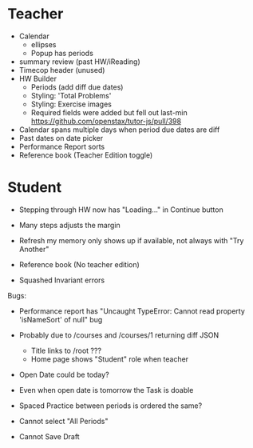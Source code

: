 # Teacher

- Calendar
  - ellipses
  - Popup has periods
- summary review (past HW/iReading)
- Timecop header (unused)
- HW Builder
  - Periods (add diff due dates)
  - Styling: 'Total Problems'
  - Styling: Exercise images
  - Required fields were added but fell out last-min https://github.com/openstax/tutor-js/pull/398
- Calendar spans multiple days when period due dates are diff
- Past dates on date picker
- Performance Report sorts
- Reference book (Teacher Edition toggle)


# Student

- Stepping through HW now has "Loading..." in Continue button
- Many steps adjusts the margin
- Refresh my memory only shows up if available, not always with "Try Another"
- Reference book (No teacher edition)

- Squashed Invariant errors


Bugs:

- Performance report has "Uncaught TypeError: Cannot read property 'isNameSort' of null" bug
- Probably due to /courses and /courses/1 returning diff JSON
  - Title links to /root ???
  - Home page shows "Student" role when teacher
- Open Date could be today?
- Even when open date is tomorrow the Task is doable
- Spaced Practice between periods is ordered the same?

- Cannot select "All Periods"
- Cannot Save Draft
